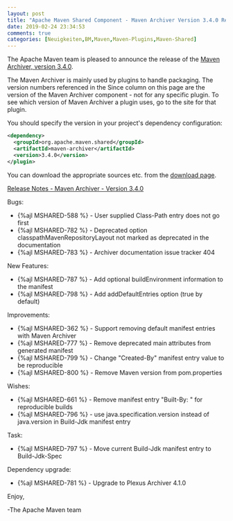 ```yaml
---
layout: post
title: "Apache Maven Shared Component - Maven Archiver Version 3.4.0 Released"
date: 2019-02-24 23:34:53
comments: true
categories: [Neuigkeiten,BM,Maven,Maven-Plugins,Maven-Shared]
---
```

The Apache Maven team is pleased to announce the release of the 
[Maven Archiver, version 3.4.0](http://maven.apache.org/shared/maven-archiver/).

The Maven Archiver is mainly used by plugins to handle packaging. The version
numbers referenced in the Since column on this page are the version of the
Maven Archiver component - not for any specific plugin. To see which version of
Maven Archiver a plugin uses, go to the site for that plugin.

You should specify the version in your project's dependency configuration:

``` xml
<dependency>
  <groupId>org.apache.maven.shared</groupId>
  <artifactId>maven-archiver</artifactId>
  <version>3.4.0</version>
</plugin>
```

You can download the appropriate sources etc. from the [download page][download-page].
 
<!-- more -->

[Release Notes - Maven Archiver - Version 3.4.0][release-notes]

Bugs:

 * {%ajl MSHARED-588 %} - User supplied Class-Path entry does not go first
 * {%ajl MSHARED-782 %} - Deprecated option classpathMavenRepositoryLayout not marked as deprecated in the documentation
 * {%ajl MSHARED-783 %} - Archiver documentation issue tracker 404

New Features:

 * {%ajl MSHARED-787 %} - Add optional buildEnvironment information to the manifest
 * {%ajl MSHARED-798 %} - Add addDefaultEntries option (true by default)

Improvements:

 * {%ajl MSHARED-362 %} - Support removing default manifest entries with Maven Archiver
 * {%ajl MSHARED-777 %} - Remove deprecated main attributes from generated manifest
 * {%ajl MSHARED-799 %} - Change "Created-By" manifest entry value to be reproducible
 * {%ajl MSHARED-800 %} - Remove Maven version from pom.properties

Wishes:

 * {%ajl MSHARED-661 %} - Remove manifest entry "Built-By: <username>" for reproducible builds
 * {%ajl MSHARED-796 %} - use java.specification.version instead of java.version in Build-Jdk manifest entry

Task:

 * {%ajl MSHARED-797 %} - Move current Build-Jdk manifest entry to Build-Jdk-Spec

Dependency upgrade:

 * {%ajl MSHARED-781 %} - Upgrade to Plexus Archiver 4.1.0

 
Enjoy,

-The Apache Maven team

[download-page]: https://maven.apache.org/shared/maven-archiver/download.cgi
[release-notes]: https://issues.apache.org/jira/secure/ReleaseNote.jspa?projectId=12317922&version=12344607
